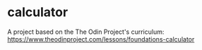 # calculator
A project based on the The Odin Project's curriculum: https://www.theodinproject.com/lessons/foundations-calculator
